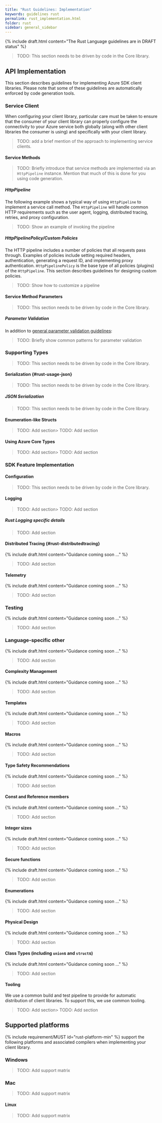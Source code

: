 ```yaml
---
title: "Rust Guidelines: Implementation"
keywords: guidelines rust
permalink: rust_implementation.html
folder: rust
sidebar: general_sidebar
---
```


{% include draft.html content="The Rust Language guidelines are in DRAFT status" %}

> TODO: This section needs to be driven by code in the Core library.

## API Implementation

This section describes guidelines for implementing Azure SDK client libraries. Please note that some of these guidelines are automatically enforced by code generation tools.

### Service Client

When configuring your client library, particular care must be taken to ensure that the consumer of your client library can properly configure the connectivity to your Azure service both globally (along with other client libraries the consumer is using) and specifically with your client library.

> TODO: add a brief mention of the approach to implementing service clients.

#### Service Methods

> TODO: Briefly introduce that service methods are implemented via an `HttpPipeline` instance. Mention that much of this is done for you using code generation.

##### HttpPipeline

The following example shows a typical way of using `HttpPipeline` to implement a service call method. The `HttpPipeline` will handle common HTTP requirements such as the user agent, logging, distributed tracing, retries, and proxy configuration.

> TODO: Show an example of invoking the pipeline

##### HttpPipelinePolicy/Custom Policies

The HTTP pipeline includes a number of policies that all requests pass through. Examples of policies include setting required headers, authentication, generating a request ID, and implementing proxy authentication.  `HttpPipelinePolicy` is the base type of all policies (plugins) of the `HttpPipeline`. This section describes guidelines for designing custom policies.

> TODO: Show how to customize a pipeline

#### Service Method Parameters

> TODO: This section needs to be driven by code in the Core library.

##### Parameter Validation

In addition to [general parameter validation guidelines](introduction.md#rust-parameters):

> TODO: Briefly show common patterns for parameter validation

### Supporting Types

> TODO: This section needs to be driven by code in the Core library.

#### Serialization {#rust-usage-json}

> TODO: This section needs to be driven by code in the Core library.

##### JSON Serialization

> TODO: This section needs to be driven by code in the Core library.

#### Enumeration-like Structs

> TODO: Add section> TODO: Add section

#### Using Azure Core Types

> TODO: Add section> TODO: Add section

### SDK Feature Implementation

#### Configuration

> TODO: This section needs to be driven by code in the Core library.

#### Logging

> TODO: Add section> TODO: Add section

##### Rust Logging specific details

> TODO: Add section

#### Distributed Tracing {#rust-distributedtracing}

{% include draft.html content="Guidance coming soon ..." %}

> TODO: Add section

#### Telemetry

{% include draft.html content="Guidance coming soon ..." %}

> TODO: Add section

### Testing

{% include draft.html content="Guidance coming soon ..." %}

> TODO: Add section

### Language-specific other

{% include draft.html content="Guidance coming soon ..." %}

> TODO: Add section

#### Complexity Management

{% include draft.html content="Guidance coming soon ..." %}

> TODO: Add section

#### Templates

{% include draft.html content="Guidance coming soon ..." %}

> TODO: Add section

#### Macros

{% include draft.html content="Guidance coming soon ..." %}

> TODO: Add section

#### Type Safety Recommendations

{% include draft.html content="Guidance coming soon ..." %}

> TODO: Add section

#### Const and Reference members

{% include draft.html content="Guidance coming soon ..." %}

> TODO: Add section

#### Integer sizes

{% include draft.html content="Guidance coming soon ..." %}

> TODO: Add section

#### Secure functions

{% include draft.html content="Guidance coming soon ..." %}

> TODO: Add section

#### Enumerations

{% include draft.html content="Guidance coming soon ..." %}

> TODO: Add section

#### Physical Design

{% include draft.html content="Guidance coming soon ..." %}

> TODO: Add section

#### Class Types (including `union`s and `struct`s)

{% include draft.html content="Guidance coming soon ..." %}

> TODO: Add section

#### Tooling

We use a common build and test pipeline to provide for automatic distribution of client libraries. To support this, we use common tooling.

> TODO: Add section> TODO: Add section

## Supported platforms

{% include requirement/MUST id="rust-platform-min" %} support the following platforms and associated compilers when implementing your client library.

### Windows

> TODO: Add support matrix

### Mac

> TODO: Add support matrix

#### Linux

> TODO: Add support matrix
